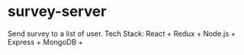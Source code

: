 # survey-server
Send survey to a list of user. Tech Stack: React + Redux + Node.js + Express + MongoDB + 
